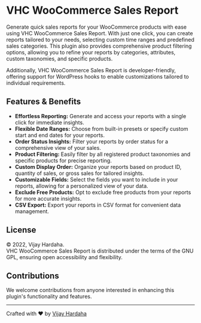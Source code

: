 # VHC WooCommerce Sales Report

Generate quick sales reports for your WooCommerce products with ease using VHC WooCommerce Sales Report. With just one click, you can create reports tailored to your needs, selecting custom time ranges and predefined sales categories. This plugin also provides comprehensive product filtering options, allowing you to refine your reports by categories, attributes, custom taxonomies, and specific products.

Additionally, VHC WooCommerce Sales Report is developer-friendly, offering support for WordPress hooks to enable customizations tailored to individual requirements.

## Features & Benefits

- **Effortless Reporting:** Generate and access your reports with a single click for immediate insights.
- **Flexible Date Ranges:** Choose from built-in presets or specify custom start and end dates for your reports.
- **Order Status Insights:** Filter your reports by order status for a comprehensive view of your sales.
- **Product Filtering:** Easily filter by all registered product taxonomies and specific products for precise reporting.
- **Custom Display Order:** Organize your reports based on product ID, quantity of sales, or gross sales for tailored insights.
- **Customizable Fields:** Select the fields you want to include in your reports, allowing for a personalized view of your data.
- **Exclude Free Products:** Opt to exclude free products from your reports for more accurate insights.
- **CSV Export:** Export your reports in CSV format for convenient data management.

## License

© 2022, Vijay Hardaha.\
VHC WooCommerce Sales Report is distributed under the terms of the GNU GPL, ensuring open accessibility and flexibility.

## Contributions

We welcome contributions from anyone interested in enhancing this plugin's functionality and features.

---

Crafted with ❤ by [Vijay Hardaha](https://twitter.com/vijayhardaha)
